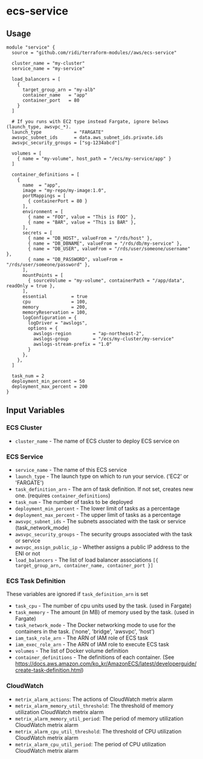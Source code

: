 # ecs-service

## Usage

```hcl
module "service" {
  source = "github.com/ridi/terraform-modules//aws/ecs-service"

  cluster_name = "my-cluster"
  service_name = "my-service"

  load_balancers = [
    {
      target_group_arn = "my-alb"
      container_name   = "app"
      container_port   = 80
    }
  ]

  # If you runs with EC2 type instead Fargate, ignore belows (launch_type, awsvpc_*).
  launch_type            = "FARGATE"
  awsvpc_subnet_ids      = data.aws_subnet_ids.private.ids
  awsvpc_security_groups = ["sg-1234abcd"]

  volumes = [
    { name = "my-volume", host_path = "/ecs/my-service/app" }
  ]

  container_definitions = [
    {
      name  = "app",
      image = "my-repo/my-image:1.0",
      portMappings = [
        { containerPort = 80 }
      ],
      environment = [
        { name = "FOO", value = "This is FOO" },
        { name = "BAR", value = "This is BAR" },
      ],
      secrets = [
        { name = "DB_HOST", valueFrom = "/rds/host" },
        { name = "DB_DBNAME", valueFrom = "/rds/db/my-service" },
        { name = "DB_USER", valueFrom = "/rds/user/someone/username" },
        { name = "DB_PASSWORD", valueFrom = "/rds/user/someone/password" },
      ],
      mountPoints = [
        { sourceVolume = "my-volume", containerPath = "/app/data", readOnly = true },
      ],
      essential         = true
      cpu               = 100,
      memory            = 200,
      memoryReservation = 100,
      logConfiguration = {
        logDriver = "awslogs",
        options = {
          awslogs-region        = "ap-northeast-2",
          awslogs-group         = "/ecs/my-cluster/my-service"
          awslogs-stream-prefix = "1.0"
        }
      },
    },
  ]

  task_num = 2
  deployment_min_percent = 50
  deployment_max_percent = 200
}
```

## Input Variables

### ECS Cluster
- `cluster_name` - The name of ECS cluster to deploy ECS service on

### ECS Service
- `service_name` - The name of this ECS service
- `launch_type` - The launch type on which to run your service. ('EC2' or 'FARGATE')
- `task_definition_arn` - The arn of task definition. If not set, creates new one. (requires `container_definitions`)
- `task_num` - The number of tasks to be deployed
- `deployment_min_percent` - The lower limit of tasks as a percentage
- `deployment_max_percent` - The upper limit of tasks as a percentage
- `awsvpc_subnet_ids` - The subnets associated with the task or service (task_network_mode)
- `awsvpc_security_groups` - The security groups associated with the task or service
- `awsvpc_assign_public_ip` - Whether assigns a public IP address to the ENI or not
- `load_balancers` - The list of load balancer associations `[{ target_group_arn, container_name, container_port }]`

### ECS Task Definition
These variables are ignored if `task_definition_arn` is set

- `task_cpu` - The number of cpu units used by the task. (used in Fargate)
- `task_memory` - The amount (in MB) of memory used by the task. (used in Fargate)
- `task_network_mode` - The Docker networking mode to use for the containers in the task. ('none', 'bridge', 'awsvpc', 'host')
- `iam_task_role_arn` - The ARN of IAM role of ECS task
- `iam_exec_role_arn` - The ARN of IAM role to execute ECS task
- `volumes` - The list of Docker volume definition
- `container_definitions` - The definitions of each container. (See https://docs.aws.amazon.com/ko_kr/AmazonECS/latest/developerguide/create-task-definition.html)

### CloudWatch
- `metrix_alarm_actions`: The actions of CloudWatch metrix alarm
- `metrix_alarm_memory_util_threshold`: The threshold of memory utilization CloudWatch metrix alarm
- `metrix_alarm_memory_util_period`: The period of memory utilization CloudWatch metrix alarm
- `metrix_alarm_cpu_util_threshold`: The threshold of CPU utilization CloudWatch metrix alarm
- `metrix_alarm_cpu_util_period`: The period of CPU utilization CloudWatch metrix alarm
